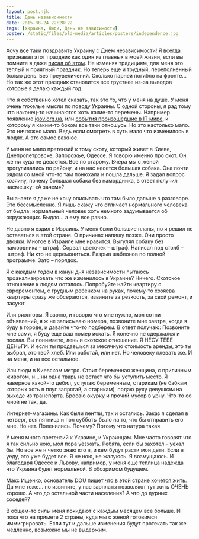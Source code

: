 ```yaml
---
layout: post.njk
title: День независимости
date: 2015-08-24 22:28:22
tags: [Украина, Люди, День не зависимости]
poster: /static/files/old-media/articles/posters/independence.jpg
---
```


Хочу все таки поздравить Украину с Днем независимости! Я всегда признавал этот праздник как один из главных в моей жизни, если вы помните я даже [писал об этом](/blog/den-nezavisimosti/). Не изменяя традициям, для меня это теплый и приятный праздник. Но теперь еще и трудный, переполненный болью день. Без преувеличений. Сколько парней погибло на фронте... Но так же этот праздник становится все грустнее из-за выводов которые я делаю каждый год.

Что я собственно хотел сказать, так это то, что у меня на душе. У меня очень тяжелые мысли по поводу Украины. С одной стороны, я рад тому что наконец-то начинаются хоть какие-то перемены. Например появление [igov.org.ua](https://igov.org.ua/), или [события произошедшие в IT мире](http://ain.ua/2015/08/24/599137), к которому я каким-то боком все таки отношусь. Но это настолько мало. Это ничтожно мало. Ведь если смотреть в суть мало что изменилось в людях. А это самое важное.

У меня не мало претензий к тому скоту, который живет в Киеве, Днепропетровске, Запорожье, Одессе. Я говорю именно про скот. Он же ни куда не девается. Все по старому. Вчера мы с женой прогуливались по району, и на нас несется большая собака. Она почти рядом со мной что-то там понюхала и пошла дальше. Я задал вопрос хозяину, почему большая собака без намордника, в ответ получил насмешку: «А зачем»?

Вы знаете я даже не хочу описывать что там было дальше в разговоре. Это бессмысленно. Я лишь скажу что отличает нормального человека от быдла: нормальный человек хоть немного задумывается об окружающих. Быдло… а ему все равно.

Не давно я ездил в Израиль. У меня были большие планы, но я решил не оставаться в этой стране. О причинах напишу позже. Они просто двояки. Многое в Израиле мне нравится. Выгулял собаку без намордника – штраф. Сорвал цветочек – штраф. Написал под столб – штраф. Ни кто не церемониться. Разрыв шаблонов по полной программе. Зато – порядок.

Я с каждым годом в канун дня независимости пытаюсь проанализировать что же изменилось в Украине? Ничего. Скотское отношение к людям осталось. Попробуйте найти квартиру с евроремонтом, с грудным ребенком на руках, почему-то хозяева квартиры сразу же обсераются, извините за резкость, за свой ремонт, и пасуют.

Или риэлторы. Я звоню, и говорю что мне нужно, мол сотни объявлений, я ж не записываю номера, позвоните мне завтра, когда я буду в городе, и давайте что-то подберем. В ответ получаю: Позвоните мне сами, я буду еще ваш номер искать. Я конечно не сдержался и послал. Вы понимаете, лень и скотское отношение. Я НЕСУ ТЕБЕ ДЕНЬГИ. И если ты продаешься за месячную стоимость аренды, это ты выбрал, это твой хлеб. Или работай, или нет. Но человеку плевать же. И на меня, и на все остальное.

Или люди в Киевском метро. Стоит беременная женщина, с приличным животом, и… ни одна тварь не встает что бы уступить место. Я наверное какой-то дебил, уступаю беременным, старикам (не бабкам которых хоть в плуг запрягай, а старикам), подаю руку девушкам на выходе из транспорта. Бросаю окурку и прочий мусор в урну. Что-то со мной не так, да.

Интернет-магазины. Как были лентяи, так и остались. Заказ я сделал в четверг, вся пятница и пол субботы было на то, что бы отправить его мне. Но нет. Поленились. Почему? Потому что натура такая.

У меня много претензий к Украине, и Украинцам. Мне часто говорят что я так сильно ною, мол пора уезжать. Ребята, если бы захотел – уехал бы. Но все же я четко знаю кто я, и кем будут расти мои дети. Если я уеду, это уже будет все. Я не ною, не жалуюсь. Я возмущаюсь. И благодаря Одессе и Львову, например, у меня еще теплица надежда что Украина будет нормальной. В обозримом будущем.

Макс Ищенко, основатель [DOU](http://dou.ua/) [пишет что в этой стране хочется жить](https://www.facebook.com/mihael.yakimenko/posts/1478967512425577). Да мне тоже… но извините, у нас зарплаты позволяют тут жить ОЧЕНЬ хорошо. А что до остальной части населения? А что до дурных соседей?

В общем-то силы меня покидают с каждым месяцем все больше. И пока что на примете 2 страны, куда мы с женой готовимся иммигрировать. Если тут и дальше изменения будут протекать так же медленно, возможно мы не выдержим.
